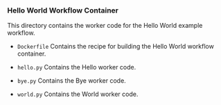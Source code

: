 ### Hello World Workflow Container

This directory contains the worker code for the Hello World example
workflow.

+ `Dockerfile` Contains the recipe for building the Hello World
workflow container.

+ `hello.py` Contains the Hello worker code.

+ `bye.py` Contains the Bye worker code.

+ `world.py` Contains the World worker code.
